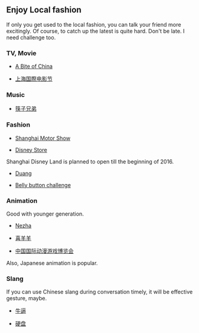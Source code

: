 ## Enjoy Local fashion

If only you get used to the local fashion, you can talk your friend more excitingly. Of course, to catch up the latest is quite hard. Don't be late. I need challenge too.

### TV, Movie

- [A Bite of China](http://english.cntv.cn/special/a_bite_of_china/homepage/index.shtml)

- [上海国際电影节](http://www.siff.com/)


### Music

- [筷子兄弟](http://japanese.china.com/fashion/star/411/20140717/104449.html)


### Fashion

- [Shanghai Motor Show](http://www.autoshanghai.org/en/)

- [Disney Store](http://www.dailymail.co.uk/news/peoplesdaily/article-3091372/World-s-largest-Disney-store-Shanghai-attracts-huge-queues.html)

Shanghai Disney Land is planned to open till the beginning of 2016.


- [Duang](https://en.wikipedia.org/wiki/Duang)

- [Belly button challenge](http://www.bbc.com/news/world-asia-china-33091349)

### Animation

Good with younger generation.

- [Nezha](http://www.amazon.com/Nezha-Conquers-Dragon-Favorite-Childrens/dp/1602209758) 

- [喜羊羊](http://japanese.china.org.cn/jp/txt/2010-10/09/content_21089617.htm)

- [中国国际动漫游戏博览会](http://www.ccgexpo.cn/)

Also, Japanese animation is popular.


### Slang

If you can use Chinese slang during conversation timely, it will be effective gesture, maybe.

- [牛逼](http://www.ctrans.org/search.php?word=%E7%89%9B%E9%80%BC)

- [硬盘](http://zhidao.baidu.com/question/115232596.html)

